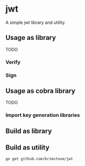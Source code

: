jwt
===

A simple jwt library and utility.


Usage as library
----------------

TODO

### Verify
### Sign

Usage as cobra library
----------------------

TODO

### Import key generation libraries

Build as library
----------------

Build as utility
----------------
```
go get github.com/brimstone/jwt
```

